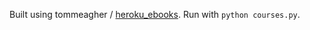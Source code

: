 Built using tommeagher / [heroku_ebooks](https://github.com/tommeagher/heroku_ebooks).
Run with `python courses.py`.